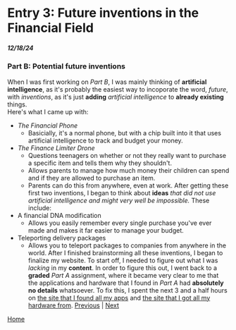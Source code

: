 # Entry 3: Future inventions in the Financial Field
##### 12/18/24

### Part B: Potential future inventions
When I was first working on _Part B_, I was mainly thinking of **artificial intelligence**, as it's probably the easiest way to incoporate the word, _future_, with _inventions_, as it's just **adding** _artificial intelligence_ to **already existing** things.  
Here's what I came up with:
* _The Financial Phone_
  * Basicially, it's a normal phone, but with a chip built into it that uses artificial intelligence to track and budget your money.
* _The Finance Limiter Drone_
  * Questions teenagers on whether or not they really want to purchase a specific item and tells them why they shouldn't.
  * Allows parents to manage how much money their children can spend and if they are allowed to purchase an item.
  * Parents can do this from anywhere, even at work.
After getting these first two inventions, I began to think about **ideas** _that did not use artificial intelligence and might very well be impossible._
These include:
* A financial DNA modification
  * Allows you easily remember every single purchase you've ever made and makes it far easier to manage your budget.
* Teleporting delivery packages
  * Allows you to teleport packages to companies from anywhere in the world.
After I finished brainstorming all these inventions, I began to finalize my website.
To start off, I needed to figure out what I was _lacking_ in my **content**. In order to figure this out, I went back to a **graded** _Part A_ assignment, where it became very clear to me that the applications and hardware that I found in _Part A_ had **absolutely no details** whatsoever. To fix this, I spent the next 3 and a half hours on [the site that I found all my apps](https://post.edu/blog/10-best-budgeting-apps-for-college-students/) and [the site that I got all my hardware from](https://www.tradefinanceglobal.com/finance-products/technology-finance-hardware-software/).
[Previous](entry02.md) | [Next](entry04.md)

[Home](../README.md)
